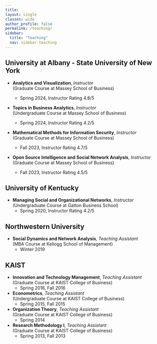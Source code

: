 ```yaml
---
title: 
layout: single
classes: wide
author_profile: false
permalink: /teaching/
sidebar:
  title: "Teaching"
  nav: sidebar-teaching
---
```

## University at Albany - State University of New York

+ **Analytics and Visualization**, *Instructor*  
(Graduate Course at Massey School of Business)
  + Spring 2024, Instructor Rating 4.8/5

+ **Topics in Business Analytics**, *Instructor*  
(Undergraduate Course at Massey School of Business)
  + Spring 2024, Instructor Rating 4.2/5

+ **Mathematical Methods for Information Security**, *Instructor*     
(Graduate Course at Massey School of Business)
  + Fall 2023, Instructor Rating 4.7/5

+ **Open Source Intelligence and Social Network Analysis**, *Instructor*     
(Graduate Course at Massey School of Business)
  + Fall 2023, Instructor Rating 4.5/5


## University of Kentucky
+ **Managing Social and Organizational Networks**, *Instructor*     
(Undergraduate Course at Gatton Business School)
  + Spring 2020, Instructor Rating 4.2/5


## Northwestern University
+ **Social Dynamics and Network Analysis**, *Teaching Assistant*   
(MBA Course at Kellogg School of Management) 
  + Winter 2019  


## KAIST
+ **Innovation and Technology Management**, *Teaching Assistant*   
(Graduate Course at KAIST College of Business) 
  + Spring 2016, Fall 2016  
+ **Econometrics**, *Teaching Assistant*   
(Undergraduate Course at KAIST College of Business)
  + Spring 2015, Fall 2015  
+ **Organization Theory**, *Teaching Assistant*  
(Graduate Course at KAIST College of Business)
  + Spring 2014  
+ **Research Methodology I**, *Teaching Assistant*    
(Graduate Course at KAIST College of Business)
  + Spring 2013, Fall 2013  
